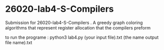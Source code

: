 # 26020-lab4-S-Compilers

Submission for 26020-lab4-S-Compilers .
A greedy graph coloring algorithms that represent register allocation that the compilers preform

to run the programe :
python3 lab4.py (your input file).txt (the name output file name).txt
